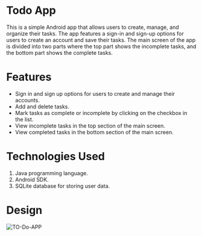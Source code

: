 
# Todo App

This is a simple Android app that allows users to create, manage, and organize their tasks. The app features a sign-in and sign-up options for users to create an account and save their tasks. The main screen of the app is divided into two parts where the top part shows the incomplete tasks, and the bottom part shows the complete tasks.

# Features
- Sign in and sign up options for users to create and manage their accounts.
- Add and delete tasks.
- Mark tasks as complete or incomplete by clicking on the checkbox in the list.
- View incomplete tasks in the top section of the main screen.
- View completed tasks in the bottom section of the main screen.

# Technologies Used
1) Java programming language.
2) Android SDK.
3) SQLite database for storing user data.

# Design
![TO-Do-APP](https://github.com/Bad-ri/ToDo-java-Mobile-Application/assets/74131474/ff3d8837-b3e2-482e-981e-d82bc6c506b1)



